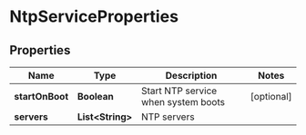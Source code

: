 # NtpServiceProperties

## Properties
Name | Type | Description | Notes
------------ | ------------- | ------------- | -------------
**startOnBoot** | **Boolean** | Start NTP service when system boots |  [optional]
**servers** | **List&lt;String&gt;** | NTP servers | 
